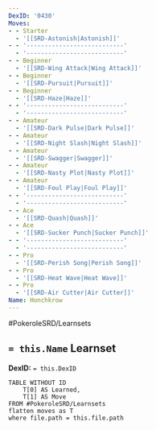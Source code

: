 ```yaml
---
DexID: '0430'
Moves:
- - Starter
  - '[[SRD-Astonish|Astonish]]'
- - '---------------------------'
  - '---------------------------'
- - Beginner
  - '[[SRD-Wing Attack|Wing Attack]]'
- - Beginner
  - '[[SRD-Pursuit|Pursuit]]'
- - Beginner
  - '[[SRD-Haze|Haze]]'
- - '---------------------------'
  - '---------------------------'
- - Amateur
  - '[[SRD-Dark Pulse|Dark Pulse]]'
- - Amateur
  - '[[SRD-Night Slash|Night Slash]]'
- - Amateur
  - '[[SRD-Swagger|Swagger]]'
- - Amateur
  - '[[SRD-Nasty Plot|Nasty Plot]]'
- - Amateur
  - '[[SRD-Foul Play|Foul Play]]'
- - '---------------------------'
  - '---------------------------'
- - Ace
  - '[[SRD-Quash|Quash]]'
- - Ace
  - '[[SRD-Sucker Punch|Sucker Punch]]'
- - '---------------------------'
  - '---------------------------'
- - Pro
  - '[[SRD-Perish Song|Perish Song]]'
- - Pro
  - '[[SRD-Heat Wave|Heat Wave]]'
- - Pro
  - '[[SRD-Air Cutter|Air Cutter]]'
Name: Honchkrow
---
```


#PokeroleSRD/Learnsets

## `= this.Name` Learnset

**DexID:** `= this.DexID`

```dataview
TABLE WITHOUT ID
    T[0] AS Learned,
    T[1] AS Move
FROM #PokeroleSRD/Learnsets
flatten moves as T
where file.path = this.file.path
```
